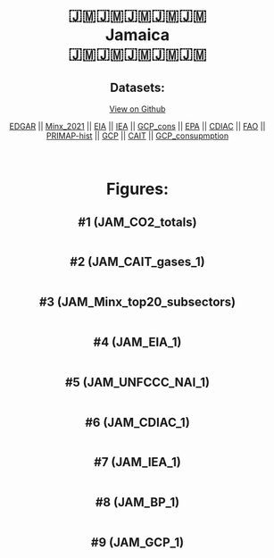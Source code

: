 
<center>
<h1 align="center">
🇯🇲🇯🇲🇯🇲🇯🇲🇯🇲
<br>
Jamaica
<br>
🇯🇲🇯🇲🇯🇲🇯🇲🇯🇲
</h1>
<h2>Datasets:</h2>
<p><a href="https://github.com/dquintani/Greenhouse-Data/tree/master/country_data/JAM_Jamaica/data">View on Github</a>
<br></p><p><a href="data/JAM_EDGAR.csv">EDGAR</a> || <a href="data/JAM_Minx_2021.csv">Minx_2021</a> || <a href="data/JAM_EIA.csv">EIA</a> || <a href="data/JAM_IEA.csv">IEA</a> || <a href="data/JAM_GCP_cons.csv">GCP_cons</a> || <a href="data/JAM_EPA.csv">EPA</a> || <a href="data/JAM_CDIAC.csv">CDIAC</a> || <a href="data/JAM_FAO.csv">FAO</a> || <a href="data/JAM_PRIMAP-hist.csv">PRIMAP-hist</a> || <a href="data/JAM_GCP.csv">GCP</a> || <a href="data/JAM_CAIT.csv">CAIT</a> || <a href="data/JAM_GCP_consupmption.csv">GCP_consupmption</a></p><p><br></p>
<h1>Figures:</h1><h2>#1 (JAM_CO2_totals)</h2>
<p><img alt="" src="figures/JAM_CO2_totals.png" /></p><h2>#2 (JAM_CAIT_gases_1)</h2>
<p><img alt="" src="figures/JAM_CAIT_gases_1.png" /></p><h2>#3 (JAM_Minx_top20_subsectors)</h2>
<p><img alt="" src="figures/JAM_Minx_top20_subsectors.png" /></p><h2>#4 (JAM_EIA_1)</h2>
<p><img alt="" src="figures/JAM_EIA_1.png" /></p><h2>#5 (JAM_UNFCCC_NAI_1)</h2>
<p><img alt="" src="figures/JAM_UNFCCC_NAI_1.png" /></p><h2>#6 (JAM_CDIAC_1)</h2>
<p><img alt="" src="figures/JAM_CDIAC_1.png" /></p><h2>#7 (JAM_IEA_1)</h2>
<p><img alt="" src="figures/JAM_IEA_1.png" /></p><h2>#8 (JAM_BP_1)</h2>
<p><img alt="" src="figures/JAM_BP_1.png" /></p><h2>#9 (JAM_GCP_1)</h2>
<p><img alt="" src="figures/JAM_GCP_1.png" /></p>